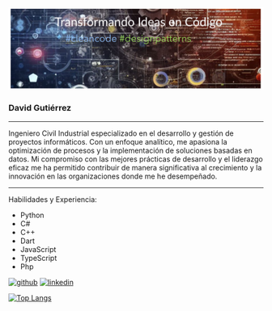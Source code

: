 ![Ingeniero Civil Industrial especializado en el desarrollo y gestión de proyectos informáticos. Con un enfoque analítico, me apasiona la optimización de procesos y la implementación de soluciones basadas en datos. Mi compromiso con las mejores prácticas de desarrollo y el liderazgo eficaz me ha permitido contribuir de manera significativa al crecimiento y la innovación en las organizaciones donde me he desempeñado. ](https://github.com/davidgutierrezv/davidgutierrezv/blob/main/banner3.png)

### David Gutiérrez

___

Ingeniero Civil Industrial especializado en el desarrollo y gestión de proyectos informáticos. Con un enfoque analítico, me apasiona la optimización de procesos y la implementación de soluciones basadas en datos. Mi compromiso con las mejores prácticas de desarrollo y el liderazgo eficaz me ha permitido contribuir de manera significativa al crecimiento y la innovación en las organizaciones donde me he desempeñado. 

___

Habilidades y Experiencia: 
- Python
- C#
- C++
- Dart
- JavaScript
- TypeScript
- Php

[<img src='https://cdn.jsdelivr.net/npm/simple-icons@3.0.1/icons/github.svg' alt='github' height='40'>](https://github.com/davidgutierrezv)  [<img src='https://cdn.jsdelivr.net/npm/simple-icons@3.0.1/icons/linkedin.svg' alt='linkedin' height='40'>](https://www.linkedin.com/in/davidgutierrezvera/)  

[![Top Langs](https://github-readme-stats.vercel.app/api/top-langs/?username=davidgutierrezv)](https://github.com/anuraghazra/github-readme-stats)



<!--
**davidgutierrezv/davidgutierrezv** is a ✨ _special_ ✨ repository because its `README.md` (this file) appears on your GitHub profile.

Here are some ideas to get you started:

- 🔭 I’m currently working on ...
- 🌱 I’m currently learning ...
- 👯 I’m looking to collaborate on ...
- 🤔 I’m looking for help with ...
- 💬 Ask me about ...
- 📫 How to reach me: ...
- 😄 Pronouns: ...
- ⚡ Fun fact: ...
-->
